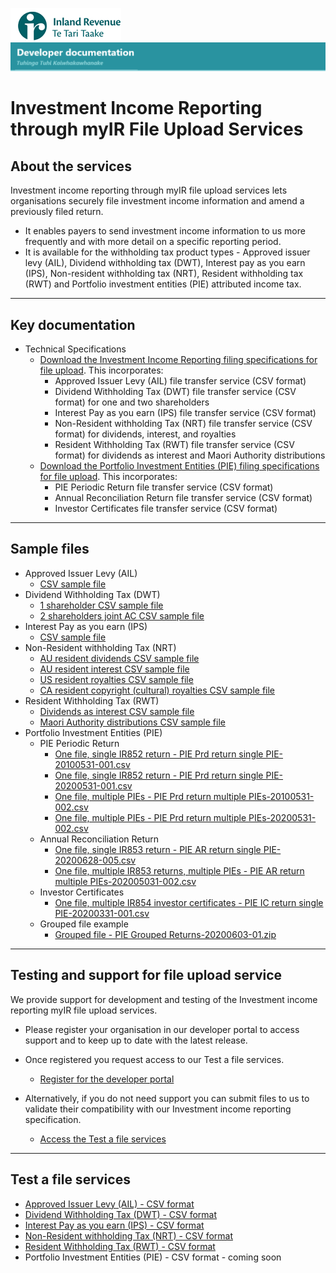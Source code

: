 
![IRD logo](../Images/IRlogo.gif)
![Software Dev](../Images/SoftwareDev.png)

# Investment Income Reporting through myIR File Upload Services

## About the services

Investment income reporting through myIR file upload services lets organisations securely file investment income information and amend a previously filed return.
* It enables payers to send investment income information to us more frequently and with more detail on a specific reporting period. 
* It is available for the withholding tax product types - Approved issuer levy (AIL), Dividend withholding tax (DWT), Interest pay as you earn (IPS), Non-resident withholding tax (NRT), Resident withholding tax (RWT) and Portfolio investment entities (PIE) attributed income tax.

-----------------

## Key documentation

- Technical Specifications 
	* [Download the Investment Income Reporting filing specifications for file upload](IIR%20file%20upload%20specification%20V12.pdf). This incorporates:
		* Approved Issuer Levy (AIL) file transfer service (CSV format)
		* Dividend Withholding Tax (DWT) file transfer service (CSV format) for one and two shareholders
		* Interest Pay as you earn (IPS) file transfer service (CSV format)
		* Non-Resident withholding Tax (NRT) file transfer service (CSV format) for dividends, interest, and royalties
		* Resident Withholding Tax (RWT) file transfer service (CSV format) for dividends as interest and Maori Authority distributions
	* [Download the Portfolio Investment Entities (PIE) filing specifications for file upload](PIE%20file%20upload%20specification%20V10.pdf). This incorporates:
		* PIE Periodic Return file transfer service (CSV format)
		* Annual Reconciliation Return file transfer service (CSV format)
		* Investor Certificates file transfer service (CSV format)

-----------------

## Sample files

* Approved Issuer Levy (AIL) 
	* [CSV sample file](./Sample%20files/AIL%20example%20file.csv)
* Dividend Withholding Tax (DWT) 
	* [1 shareholder CSV sample file](./Sample%20files/DWT%201SH%20sample%20file.csv)
	* [2 shareholders joint AC CSV sample file](./Sample%20files/DWT%202SH%20JointAC%20sample%20file.csv)
* Interest Pay as you earn (IPS) 
	* [CSV sample file](./Sample%20files/IPS%20example%20file.csv)
* Non-Resident withholding Tax (NRT) 
	* [AU resident dividends CSV sample file](./Sample%20files/NRT%20AU%20resident%20Dividends%20example%20file.csv)
	* [AU resident interest CSV sample file](./Sample%20files/NRT%20AU%20resident%20Interest%20example%20file.csv)
	* [US resident royalties CSV sample file](./Sample%20files/NRT%20US%20resident%20Royalties%20example%20file.csv)
	* [CA resident copyright (cultural) royalties CSV sample file](./Sample%20files/NRT%20CA%20Resident%20copyright%20royalties%20example%20file.csv)
* Resident Withholding Tax (RWT) 
	* [Dividends as interest CSV sample file](./Sample%20files/RWT%20Dividends%20as%20Interest%20example%20file.csv)
	* [Maori Authority distributions CSV sample file](./Sample%20files/RWT%20Maori%20Authority%20Distributions%20example%20file.csv)
* Portfolio Investment Entities (PIE) 
	* PIE Periodic Return 
		* [One file, single IR852 return - PIE Prd return single PIE-20100531-001.csv](./Sample%20files/PIE%20Prd%20return%20single%20PIE-20100531-001.csv)
		* [One file, single IR852 return - PIE Prd return single PIE-20200531-001.csv](./Sample%20files/PIE%20Prd%20return%20single%20PIE-20200531-001.csv)
		* [One file, multiple PIEs - PIE Prd return multiple PIEs-20100531-002.csv](./Sample%20files/PIE%20Prd%20return%20multiple%20PIEs-20100531-002.csv)
		* [One file, multiple PIEs - PIE Prd return multiple PIEs-20200531-002.csv](./Sample%20files/PIE%20Prd%20return%20multiple%20PIEs-20200531-002.csv)
	* Annual Reconciliation Return
		* [One file, single IR853 return - PIE AR return single PIE-20200628-005.csv](./Sample%20files/PIE%20AR%20return%20single%20PIE-20200628-005.csv)
		* [One file, multiple IR853 returns, multiple PIEs - PIE AR return multiple PIEs-202005031-002.csv](./Sample%20files/PIE%20AR%20return%20multiple%20PIEs-202005031-002.csv)
	* Investor Certificates
		* [One file, multiple IR854 investor certificates - PIE IC return single PIE-20200331-001.csv](./Sample%20files/PIE%20IC%20return%20single%20PIE-20200331-001.csv)
	* Grouped file example
		* [Grouped file - PIE Grouped Returns-20200603-01.zip](./Sample%20files/PIE%20Grouped%20Returns-20200603-01.zip)

-----------------

## Testing and support for file upload service

We provide support for development and testing of the Investment income reporting myIR file upload services.

* Please register your organisation in our developer portal to access support and to keep up to date with the latest release.
* Once registered you request access to our Test a file services.

	* [Register for the developer portal](https://developerportal.ird.govt.nz/?Link=SIGNUP)

* Alternatively, if you do not need support you can submit files to us to validate their compatibility with our Investment income reporting specification.

	* [Access the Test a file services](#Test-a-file-services)

-----------------

## Test a file services

* [Approved Issuer Levy (AIL) - CSV format](https://myir.ird.govt.nz/eservices/home/?link=AILTEST)
* [Dividend Withholding Tax (DWT) - CSV format](https://myir.ird.govt.nz/eservices/home/?link=DWTTEST)
* [Interest Pay as you earn (IPS) - CSV format](https://myir.ird.govt.nz/eservices/home/?link=IPSTEST)
* [Non-Resident withholding Tax (NRT) - CSV format](https://myir.ird.govt.nz/eservices/home/?link=NRTTEST)
* [Resident Withholding Tax (RWT) - CSV format](https://myir.ird.govt.nz/eservices/home/?link=RWTTEST)
* Portfolio Investment Entities (PIE) - CSV format - coming soon


